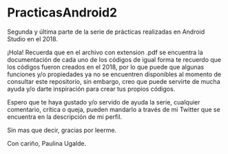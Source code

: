 # PracticasAndroid2
Segunda y última parte de la serie de prácticas realizadas en Android Studio en el 2018.

¡Hola! Recuerda que en el archivo con extension .pdf se encuentra la documentación de cada uno de los códigos
de igual forma te recuerdo que los códigos fueron creados en el 2018, por lo que puede que algunas funciones y/o propiedades
ya no se encuentren disponibles al momento de consultar este repositorio, sin embargo, creo que puede servirte de mucha ayuda y/o darte inspiración
para crear tus propios códigos.

Espero que te haya gustado y/o servido de ayuda la serie, cualquier comentario, crítica o queja, pueden mandarlo a través de mi Twitter
que se encuentra en la descripción de mi perfil.

Sin mas que decir, gracias por leerme.

Con cariño, Paulina Ugalde.
